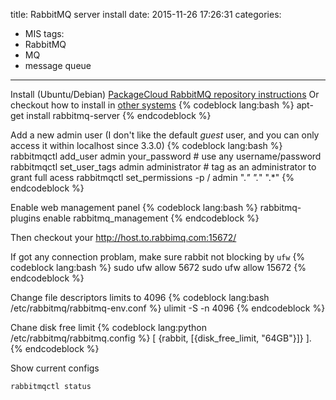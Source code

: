 title: RabbitMQ server install
date: 2015-11-26 17:26:31
categories:
- MIS
tags:
- RabbitMQ
- MQ
- message queue
---
Install (Ubuntu/Debian)
[PackageCloud RabbitMQ repository instructions](https://packagecloud.io/rabbitmq/rabbitmq-server/install)
Or checkout how to install in [other systems](https://www.rabbitmq.com/download.html)
{% codeblock lang:bash %}
apt-get install rabbitmq-server
{% endcodeblock %}

<!-- more -->

Add a new admin user (I don't like the default _guest_ user, and you can only access it within localhost since 3.3.0)
{% codeblock lang:bash %}
rabbitmqctl add_user admin your_password # use any username/password
rabbitmqctl set_user_tags admin administrator # tag as an administrator to grant full acess
rabbitmqctl set_permissions -p / admin ".*" ".*" ".*"
{% endcodeblock %}

Enable web management panel
{% codeblock lang:bash %}
rabbitmq-plugins enable rabbitmq_management
{% endcodeblock %}

Then checkout your http://host.to.rabbimq.com:15672/

If got any connection problam, make sure rabbit not blocking by `ufw`
{% codeblock lang:bash %}
sudo ufw allow 5672
sudo ufw allow 15672
{% endcodeblock %}

Change file descriptors limits to 4096
{% codeblock lang:bash /etc/rabbitmq/rabbitmq-env.conf %}
ulimit -S -n 4096
{% endcodeblock %}

Chane disk free limit
{% codeblock lang:python /etc/rabbitmq/rabbitmq.config %}
[
        {rabbit, [{disk_free_limit, "64GB"}]}
].
{% endcodeblock %}

Show current configs
```bash
rabbitmqctl status
```